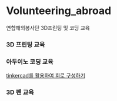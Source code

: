# Volunteering_abroad
연합해외봉사단 3D프린팅 및 코딩 교육

### 3D 프린팅 교육

### 아두이노 코딩 교육
[tinkercad를 활용하여 회로 구성하기](https://www.tinkercad.com/dashboard?collection=designs&type=circuits)

### 3D 펜 교육

